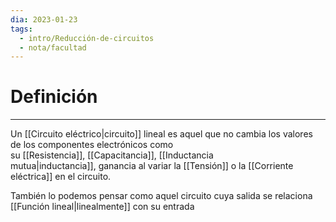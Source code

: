 ```yaml
---
dia: 2023-01-23
tags:
  - intro/Reducción-de-circuitos
  - nota/facultad
---
```

# Definición
---
Un [[Circuito eléctrico|circuito]] lineal es aquel que no cambia los valores de los componentes electrónicos como su [[Resistencia]], [[Capacitancia]], [[Inductancia mutua|inductancia]], ganancia al variar la [[Tensión]] o la [[Corriente eléctrica]] en el circuito.

También lo podemos pensar como aquel circuito cuya salida se relaciona [[Función lineal|linealmente]] con su entrada